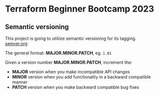 # Terraform Beginner Bootcamp 2023

## Semantic versioning
This project is going to utiliize semantic versioning for its tagging.
[semver.org ](https://semver.org/)

The general format:
**MAJOR.MINOR.PATCH**, eg. `1.01`

Given a version number **MAJOR.MINOR.PATCH**, increment the:

- **MAJOR** version when you make incompatible API changes
- **MINOR** version when you add functionality in a backward compatible manner
- **PATCH** version when you make backward compatible bug fixes
